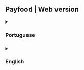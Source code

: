 ## Payfood | Web version
  <details>
  <summary><h3>Portuguese<h3/></summary>

## Atenção
- Iniciado em 15/10/2022 
- Status : Em andamento

## Projeto
Sistema para restaurantes organizar mesas e pedidos de clientes.

## Começando

Primeiro, execute o servidor de desenvolvimento:

```bash
npm run start
# or
yarn start
```
</details>
  
  <details>
  <summary><h3>English<h3/></summary>

## Attention
- Started on 15/10/2022
- Status: In progress

## Project
System for restaurants organize tables and customers requests.

## Getting Started

First, run the development server:

```bash
npm run start
# or
yarn start
```
</details>



















